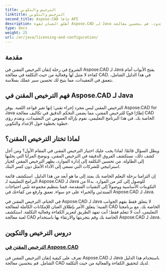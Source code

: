 ```yaml
---
title: الترخيص والتكوين
linktitle: الترخيص والتكوين
second_title: Aspose.CAD جافا API
description: أطلق العنان لقوة Aspose.CAD لـ Java من خلال البرنامج التعليمي للترخيص المحدود. قم بتحسين معالجة CAD بكفاءة وفعالية من حيث التكلفة لتعزيز الإنتاجية.
type: docs
weight: 25
url: /ar/java/licensing-and-configuration/
---
```

## مقدمة

الشروع في رحلة إتقان الترخيص المقنن في Aspose.CAD لـ Java يفتح الأبواب أمام كفاءة لا مثيل لها وفعالية من حيث التكلفة في معالجة CAD. في هذا الدليل الشامل، نتعمق في التعقيدات، مما يتيح لك تحسين سير عملك بسلاسة.

## فهم الترخيص المقنن في Aspose.CAD لـ Java

الترخيص المقنن ليس مجرد إجراء تقني؛ إنها تغير قواعد اللعبة. يوفر Aspose.CAD for Java إطارًا قويًا للترخيص المقنن، مما يضمن التحكم الدقيق في تكاليف معالجة CAD الخاصة بك. في هذا البرنامج التعليمي، نقوم بإزالة الغموض عن التعقيدات، ونقدم رؤى خطوة بخطوة حول الإعداد والتكوين.

## لماذا تختار الترخيص المقنن؟

ويظل السؤال قائمًا: لماذا يجب عليك اختيار الترخيص المقنن في المقام الأول؟ ومن أجل كشف ذلك، نستكشف الفروق الدقيقة في الترخيص المقنن، ونوضح المزايا التي يجلبها إلى الطاولة. من تحسين التكلفة إلى إدارة الموارد، يظهر الترخيص المقنن كخيار استراتيجي للشركات التي تسعى إلى الأداء الأمثل دون كسر البنك.

إن التزامنا برحلة التعلم الخاصة بك يمتد إلى ما هو أبعد من هذا الدليل. استكشف قائمة البرامج التعليمية لـ Aspose.CAD لـ Java للوصول إلى كنز من الموارد. بدءًا من التكوينات الأساسية ووصولاً إلى التقنيات المتقدمة، قمنا بتنظيم مجموعة تلبي احتياجات المبتدئين والخبراء على حدٍ سواء. تعمق وارفع من كفاءتك في Aspose.CAD لـ Java.

في الختام، الترخيص المقنن في Aspose.CAD لـ Java لا يتعلق فقط بفهم الجوانب الفنية؛ يتعلق الأمر بإطلاق العنان للإمكانات الكاملة لمعالجة CAD الخاصة بك. مع برنامجنا التعليمي، أنت لا تتعلم فقط؛ أنت تمهد الطريق لتعزيز الكفاءة وفعالية التكلفة. استكشف لعبة معالجة CAD الخاصة بك وقم بتجربتها والارتقاء بها باستخدام Aspose.CAD لـ Java.
## دروس الترخيص والتكوين
### [الترخيص المقنن في Aspose.CAD](./metered-licensing-in-aspose-cad/)
تعرف على كيفية إتقان الترخيص المقنن في Aspose.CAD لـ Java باستخدام هذا الدليل الشامل. قم بتحسين معالجة CAD لديك لتحقيق الكفاءة والفعالية من حيث التكلفة.